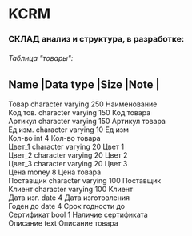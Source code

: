 # KCRM  
### СКЛАД анализ и структура, в разработке: 


###### Таблица "товары":  
Name	|Data type	|Size	|Note	|  
-----------------------------------------			  
Товар	 character varying	 250	 Наименование  
Код тов. character varying	 150	 Код товара  
Артикул	 character varying	 150	 Артикул товара  
Ед изм.  character varying	 10	 Ед изм  
Кол-во	 int		 	 4	 Кол-во товара  
Цвет_1	 character varying	 20	 Цвет 1  
Цвет_2	 character varying	 20	 Цвет 2  
Цвет_3	 character varying	 20	 Цвет 3  
Цена	 money		 	 8	 Цена товара  
Поставщик character varying	 100	 Поставщик  
Клиент	  character varying	 100	 Клиент  
Дата изг.	date		 4	 Дата изготовления  
Годен до	date		 4	 Срок годности до  
Сертификат bool			 1	 Наличие сертификата  
Описание text				 Описание товара  
